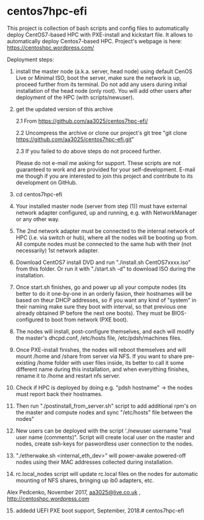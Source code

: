 # centos7hpc-efi
This project is collection of bash scripts and config files to automatically deploy CentOS7-based HPC with PXE-install and kickstart file. It allows to automatically deploy Centos7-based HPC. Project's webpage is here: https://centoshpc.wordpress.com/

Deployment steps:

1) install the master node (a.k.a. server, head node) using default CenOS Live or Minimal ISO, boot the server, make sure the network is up, proceed further from its terminal.
Do not add any users during initial installation of the head node (only root). You will add other users after deployment of the HPC (with scripts/newuser).

2) get the updated version of this archive

    2.1 From  https://github.com/aa3025/centos7hpc-efi/
    
    2.2 Uncompress the archive or clone our project's git tree "git clone https://github.com/aa3025/centos7hpc-efi.git"
    
    2.3 If you failed to do above steps do not proceed further.
    
    Please do not e-mail me asking for support. These scripts are not guaranteed to work and are provided for your self-development. E-mail me though if you are interested to join this project and contribute to its development on GitHub.

3) cd centos7hpc-efi

4) Your installed master node (server from step (1)) must have external network adapter configured, up and running, e.g. with NetworkManager or any other way. 

5) The 2nd network adapter must be connected to the internal network of HPC (i.e. via switch or hub), where all the nodes will be booting up from. All compute nodes must be connected to the same hub with their (not necessarily) 1st network adapter.

4) Download CentOS7 install DVD and run "./install.sh CentOS7xxxx.iso" from this folder. Or run it with "./start.sh -d"  to download ISO during the installation.

5) Once start.sh finishes, go and power up all your compute nodes (its better to do it one-by-one in an orderly fasion, their hostnames will be based on theur DHCP addresses, so if you want any kind of "system" in their naming make sure they boot with interval, so that previous one already obtained IP before the next one boots). They must be BIOS-configured to boot from network (PXE boot).

6) The nodes will install, post-configure themselves, and each will modify the master's   dhcpd.conf, /etc/hosts file, /etc/pdsh/machines files.

7) Once PXE-install finishes, the nodes will reboot themselves and will mount /home and /share from server via NFS. If you want to share pre-existing /home folder with user files inside, its better to call it some different name during this installation, and when everyithing finishes, rename it to /home and restart nfs server.

8) Check if HPC is deployed by doing e.g. "pdsh hostname" -> the nodes must report back their hostnames.

9) Then run "./postinstall_from_server.sh" script to add additional rpm's on the master and compute nodes and sync "/etc/hosts" file between the nodes"

10) New users can be deployed with the script  './newuser username "real user name (comments)". Script will create local user on the master and nodes, create ssh-keys for paswordless user connection to the nodes.

13) "./etherwake.sh <internal_eth_dev>" will power-awake powered-off nodes using their MAC addresses collected during installation.

14) rc.local_nodes script will update rc.local files on the nodes for automatic mounting of NFS shares, bringing up ib0 adapters, etc.

Alex Pedcenko, November 2017,  aa3025@live.co.uk , http://centoshpc.wordpress.com 






15) addedd UEFI PXE boot support, September, 2018.# centos7hpc-efi
